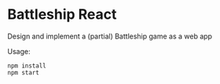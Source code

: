 # Battleship React
Design and implement a (partial) Battleship game as a web app

Usage:

```
npm install
npm start
```
